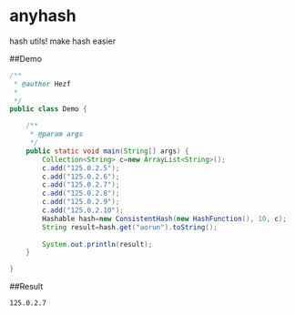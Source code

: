 # anyhash
hash utils! make hash easier


##Demo
```java
/**
 * @author Hezf
 *
 */
public class Demo {

	/**
	 * @param args
	 */
	public static void main(String[] args) {
		Collection<String> c=new ArrayList<String>();
		c.add("125.0.2.5");
		c.add("125.0.2.6");
		c.add("125.0.2.7");
		c.add("125.0.2.8");
		c.add("125.0.2.9");
		c.add("125.0.2.10");
		Hashable hash=new ConsistentHash(new HashFunction(), 10, c);
		String result=hash.get("aorun").toString();
   
		System.out.println(result);
	}

}
```

##Result
```log
125.0.2.7
```
